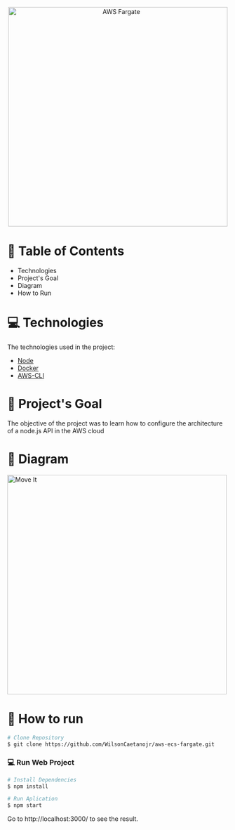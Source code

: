 <p align="center">
   <img src="https://imgur.com/6ILYOH3.png" alt="AWS Fargate" width="500"/>
</p>

# :pushpin: Table of Contents

* Technologies
* Project's Goal
* Diagram
* How to Run

# :computer: Technologies
The technologies used in the project:

* [Node](https://nodejs.org/)      
* [Docker](https://www.docker.com/)            
* [AWS-CLI](https://docs.aws.amazon.com/cli/latest/userguide/getting-started-install.html)      

# :dart: Project's Goal

The objective of the project was to learn how to configure the architecture of a node.js API in the AWS cloud

# 🔶 Diagram

<img src="https://imgur.com/t1lFGn5.png" alt="Move It" width="500"/>

# :construction_worker: How to run
```bash
# Clone Repository
$ git clone https://github.com/WilsonCaetanojr/aws-ecs-fargate.git
```

### 💻 Run Web Project

```bash
# Install Dependencies
$ npm install

# Run Aplication
$ npm start
```
Go to http://localhost:3000/ to see the result.
